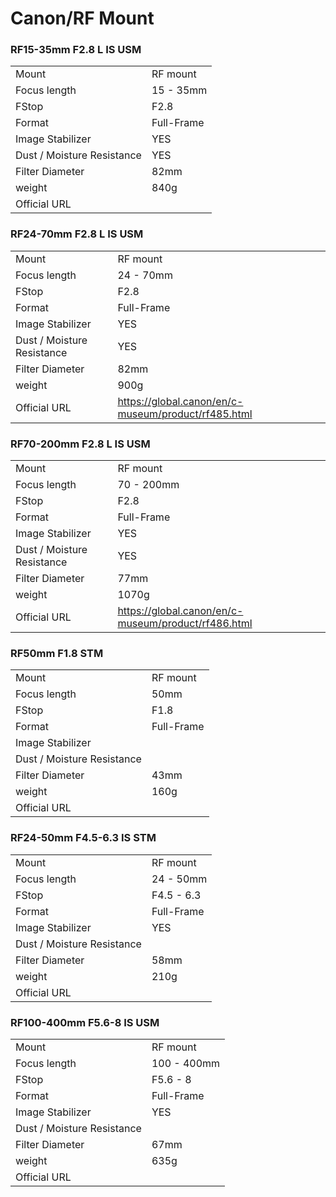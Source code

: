 # Canon/RF Mount

### RF15-35mm F2.8 L IS USM
|  | |
| -- | -- |
| Mount  | RF mount |
| Focus length | 15 - 35mm |
| FStop | F2.8 |
| Format  | Full-Frame |
| Image Stabilizer  | YES  |
| Dust / Moisture Resistance | YES  |
| Filter Diameter | 82mm |
| weight | 840g |
| Official URL |  |

### RF24-70mm F2.8 L IS USM
|  | |
| -- | -- |
| Mount  | RF mount |
| Focus length | 24 - 70mm |
| FStop | F2.8 |
| Format  | Full-Frame |
| Image Stabilizer  | YES  |
| Dust / Moisture Resistance | YES  |
| Filter Diameter | 82mm |
| weight | 900g |
| Official URL | https://global.canon/en/c-museum/product/rf485.html |

### RF70-200mm F2.8 L IS USM
|  | |
| -- | -- |
| Mount  | RF mount |
| Focus length | 70 - 200mm |
| FStop | F2.8 |
| Format  | Full-Frame |
| Image Stabilizer  | YES  |
| Dust / Moisture Resistance | YES  |
| Filter Diameter | 77mm |
| weight | 1070g |
| Official URL | https://global.canon/en/c-museum/product/rf486.html |

### RF50mm F1.8 STM
|  | |
| -- | -- |
| Mount  | RF mount |
| Focus length | 50mm |
| FStop | F1.8 |
| Format  | Full-Frame |
| Image Stabilizer  |   |
| Dust / Moisture Resistance |   |
| Filter Diameter | 43mm |
| weight | 160g |
| Official URL |  |

### RF24-50mm F4.5-6.3 IS STM
|  | |
| -- | -- |
| Mount  | RF mount |
| Focus length | 24 - 50mm |
| FStop | F4.5 - 6.3 |
| Format  | Full-Frame |
| Image Stabilizer  | YES  |
| Dust / Moisture Resistance |   |
| Filter Diameter | 58mm |
| weight | 210g |
| Official URL |  |

### RF100-400mm F5.6-8 IS USM
|  | |
| -- | -- |
| Mount  | RF mount |
| Focus length | 100 - 400mm |
| FStop | F5.6 - 8 |
| Format  | Full-Frame |
| Image Stabilizer  | YES  |
| Dust / Moisture Resistance |   |
| Filter Diameter | 67mm |
| weight | 635g |
| Official URL |  |
